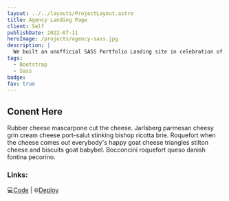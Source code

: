 ```yaml
---
layout: ../../layouts/ProjectLayout.astro
title: Agency Landing Page
client: Self
publishDate: 2022-07-11
heroImage: /projects/agency-sass.jpg
description: |
  We built an unofficial SASS Portfolio Landing site in celebration of NASA’s Perseverance Rover.
tags:
  - Bootstrap
  - Sass
badge: 
fav: true
---
```


## Conent Here

Rubber cheese mascarpone cut the cheese. Jarlsberg parmesan cheesy grin cream cheese port-salut stinking bishop ricotta brie. Roquefort when the cheese comes out everybody's happy goat cheese triangles stilton cheese and biscuits goat babybel. Bocconcini roquefort queso danish fontina pecorino.

### Links:


💻<a href="http://example.com/" target="_blank">Code</a> |
🌐<a href="http://example.com/" target="_blank">Deploy</a>
